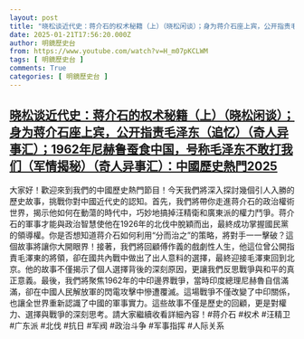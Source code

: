 ```yaml
---
layout: post
title: "晓松谈近代史：蒋介石的权术秘籍（上）（晓松闲谈）；身为蒋介石座上宾，公开指责毛泽东（追忆）（奇人异事汇）；1962年尼赫鲁蚕食中国，号称毛泽东不敢打我们（军情揭秘）（奇人异事汇）：中國歷史熱門2025"
date: 2025-01-21T17:56:20.000Z
author: 明鏡歷史台
from: https://www.youtube.com/watch?v=H_m07pKCLWM
tags: [ 明鏡歷史台 ]
comments: True
categories: [ 明鏡歷史台 ]
---
```

<!--1737482180000-->
[晓松谈近代史：蒋介石的权术秘籍（上）（晓松闲谈）；身为蒋介石座上宾，公开指责毛泽东（追忆）（奇人异事汇）；1962年尼赫鲁蚕食中国，号称毛泽东不敢打我们（军情揭秘）（奇人异事汇）：中國歷史熱門2025](https://www.youtube.com/watch?v=H_m07pKCLWM)
------

<div>
大家好！歡迎來到我們的中國歷史熱門節目！今天我們將深入探討幾個引人入勝的歷史故事，挑戰你對中國近代史的認知。首先，我們將帶你走進蒋介石的政治權術世界，揭示他如何在動蕩的時代中，巧妙地搞掉汪精衛和廣東派的權力鬥爭。蒋介石的軍事才能與政治智慧使他在1926年的北伐中脫穎而出，最終成功掌握國民黨的領導權。你是否想知道蒋介石如何利用“分而治之”的策略，將對手一一擊破？這個故事將讓你大開眼界！接著，我們將回顧傅作義的戲劇性人生，他這位曾公開指責毛澤東的將領，卻在國共內戰中做出了出人意料的選擇，最終迎接毛澤東回到北京。他的故事不僅揭示了個人選擇背後的深刻原因，更讓我們反思戰爭與和平的真正意義。最後，我們將聚焦1962年的中印邊界戰爭，當時印度總理尼赫魯自信滿滿，卻在中國人民解放軍的閃電攻擊中慘遭覆滅。這場戰爭不僅改變了中印關係，也讓全世界重新認識了中國的軍事實力。這些故事不僅是歷史的回顧，更是對權力、選擇與戰爭的深刻思考。請大家繼續收看詳細內容！#蒋介石 #权术 #汪精卫 #广东派 #北伐 #抗日 #军阀 #政治斗争 #军事指挥 #人际关系
</div>
